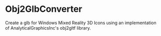 # Obj2GlbConverter
Create a glb for Windows Mixed Reality 3D Icons using an implementation of AnalyticalGraphicsInc's obj2gltf library.
